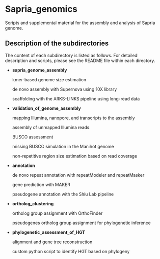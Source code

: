 # Sapria_genomics
Scripts and supplemental material for the assembly and analysis of Sapria genome.

Description of the subdirectories
----------------------
The content of each subdirectory is listed as follows. For detailed description and scripts, please see the README file within each directory.

- **sapria_genome_assembly**
  
  kmer-based genome size estimation
  
  de novo assembly with Supernova using 10X library
 
  scaffolding with the ARKS-LINKS pipeline using long-read data 
- **validation_of_genome_assembly**

  mapping Illumina, nanopore, and transcripts to the assembly
  
  assembly of unmapped Illumina reads
  
  BUSCO assessment
  
  missing BUSCO simulation in the Manihot genome
  
  non-repetitive region size estimation based on read coverage
  
- **annotation**
  
  de novo repeat annotation with repeatModeler and repeatMasker
  
  gene prediction with MAKER
   
  pseudogene annotation with the Shiu Lab pipeline
- **ortholog_clustering**
  
  ortholog group assignment with OrthoFinder
  
  pseudogenes ortholog group assignment for phylogenetic inference

- **phylogenetic_assessment_of_HGT**
  
  alignment and gene tree reconstruction
  
  custom python script to identify HGT based on phylogeny
  
